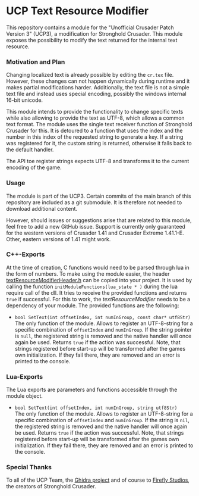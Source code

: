 # UCP Text Resource Modifier

This repository contains a module for the "Unofficial Crusader Patch Version 3" (UCP3), a modification for Stronghold Crusader.
This module exposes the possibility to modify the text returned for the internal text resource.


### Motivation and Plan

Changing localized text is already possible by editing the `cr.tex` file.
However, these changes can not happen dynamically during runtime and it makes partial modifications harder.
Additionally, the text file is not a simple text file and instead uses special encoding, possibly the windows internal 16-bit unicode. 

This module intends to provide the functionality to change specific texts while also allowing to provide the text as UTF-8, which allows a common text format.
The module uses the single text receiver function of Stronghold Crusader for this.
It is detoured to a function that uses the index and the number in this index of the requested string to generate a key.
If a string was registered for it, the custom string is returned, otherwise it falls back to the default handler.

The API toe register strings expects UTF-8 and transforms it to the current encoding of the game.


### Usage

The module is part of the UCP3. Certain commits of the main branch of this repository are included as a git submodule.
It is therefore not needed to download additional content.

However, should issues or suggestions arise that are related to this module, feel free to add a new GitHub issue.
Support is currently only guaranteed for the western versions of Crusader 1.41 and Crusader Extreme 1.41.1-E.
Other, eastern versions of 1.41 might work.


### C++-Exports

At the time of creation, C functions would need to be parsed through lua in the form of numbers. To make using the module easier, the header [textResourceModifierHeader.h](ucp_textResourceModifier/ucp_textResourceModifier/textResourceModifierHeader.h) can be copied into your project.
It is used by calling the function `initModuleFunctions(lua_state * )` during the lua require call of the dll. It tries to receive the provided functions and returns `true` if successful. For this to work, the *textResourceModifier* needs to be a dependency of your module.
The provided functions are the following:


* `bool SetText(int offsetIndex, int numInGroup, const char* utf8Str)`  
  The only function of the module.
  Allows to register an UTF-8-string for a specific combination of `offsetIndex` and  `numInGroup`.
  If the string pointer is `null`, the registered string is removed and the native handler will once again be used.
  Returns `true` if the action was successful.
  Note, that strings registered before start-up will be transformed after the games own initialization.
  If they fail there, they are removed and an error is printed to the console.

### Lua-Exports

The Lua exports are parameters and functions accessible through the module object.

* `bool SetText(int offsetIndex, int numInGroup, string utf8Str)`  
  The only function of the module.
  Allows to register an UTF-8-string for a specific combination of `offsetIndex` and  `numInGroup`.
  If the string is `nil`, the registered string is removed and the native handler will once again be used.
  Returns `true` if the action was successful.
  Note, that strings registered before start-up will be transformed after the games own initialization.
  If they fail there, they are removed and an error is printed to the console.


### Special Thanks

To all of the UCP Team, the [Ghidra project](https://github.com/NationalSecurityAgency/ghidra) and
of course to [Firefly Studios](https://fireflyworlds.com/), the creators of Stronghold Crusader.
